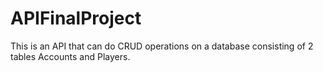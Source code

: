 # APIFinalProject
This is an API that can do CRUD operations on a database consisting of 2 tables Accounts and Players.

